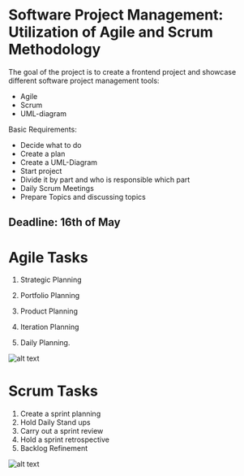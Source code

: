 # Software Project Management: Utilization of Agile and Scrum Methodology
  
The goal of the project is to create a frontend project and showcase different software project management tools:

- Agile
- Scrum
- UML-diagram
  
Basic Requirements:   
- Decide what to do 
- Create a plan 
- Create a UML-Diagram 
- Start project 
- Divide it by part and who is responsible which part 
- Daily Scrum Meetings 
- Prepare Topics and discussing topics 

## Deadline: 16th of May

# Agile Tasks

1. Strategic Planning 

2. Portfolio Planning

3. Product Planning

4. Iteration Planning

5. Daily Planning.

![alt text](https://assets-global.website-files.com/6514c506ba80b4a13f75decd/65b2bb7d1057069ea7e2130b_agile%20planning%20onion%2002.png)


# Scrum Tasks

1. Create a sprint planning
2. Hold Daily Stand ups
3. Carry out a sprint review
4. Hold a sprint retrospective
5. Backlog Refinement

![alt text](https://bordio.com/wp-content/uploads/2022/02/The_5_Scrum_ceremonies.png)
